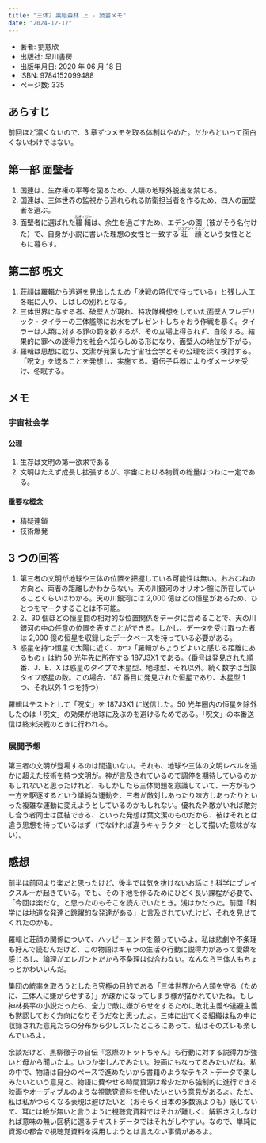 ```yaml
---
title: "三体2 黒暗森林 上 - 読書メモ"
date: "2024-12-17"
---
```

- 著者: 劉慈欣
- 出版社: 早川書房
- 出版年月日: 2020 年 06 月 18 日
- ISBN: 9784152099488
- ページ数: 335

## あらすじ

前回ほど濃くないので、3 章ずつメモを取る体制はやめた。だからといって面白くないわけではない。

## 第一部 面壁者

1. 国連は、生存権の平等を図るため、人類の地球外脱出を禁じる。
2. 国連は、三体世界の監視から逃れられる防衛担当者を作るため、四人の面壁者を選ぶ。
3. 面壁者に選ばれた<ruby>羅輯<rp>(</rp><rt>ルオ・ジー</rt><rp>)</rp></ruby>は、余生を過ごすため、エデンの園（彼がそう名付けた）で、自身が小説に書いた理想の女性と一致する<ruby>荘顔<rp>(</rp><rt>ジュアン・イエン</rt><rp>)</rp></ruby>という女性とともに暮らす。

## 第二部 呪文

1. 荘顔は羅輯から逃避を見出したため「決戦の時代で待っている」と残し人工冬眠に入り、しばしの別れとなる。
2. 三体世界に与する者、破壁人が現れ、特攻隊構想をしていた面壁人フレデリック・タイラーの三体艦隊にお水をプレゼントしちゃおう作戦を暴く。タイラーは人類に対する罪の罰を欲するが、その立場上得られず、自殺する。結果的に罪への説得力を社会へ知らしめる形になり、面壁人の地位が下がる。
3. 羅輯は思想に耽り、文潔が発案した宇宙社会学とその公理を深く検討する。「呪文」を送ることを発想し、実施する。遺伝子兵器によりダメージを受け、冬眠する。

## メモ

### 宇宙社会学

#### 公理

1. 生存は文明の第一欲求である
2. 文明はたえず成長し拡張するが、宇宙における物質の総量はつねに一定である。

#### 重要な概念

- 猜疑連鎖
- 技術爆発

## 3 つの回答

1. 第三者の文明が地球や三体の位置を把握している可能性は無い。おおむねの方向と、両者の距離しかわからない。天の川銀河のオリオン腕に所在していることくらいはわかる。天の川銀河には 2,000 億ほどの恒星があるため、ひとつをマークすることは不可能。
2. 2、30 個ほどの恒星間の相対的な位置関係をデータに含めることで、天の川銀河の中の任意の位置を表すことができる。しかし、データを受け取った者は 2,000 億の恒星を収録したデータベースを持っている必要がある。
3. 惑星を持つ恒星で太陽に近く、かつ「羅輯がちょうどよいと感じる距離にあるもの」は約 50 光年先に所在する 187J3X1 である。（番号は発見された順番、J、E、X は惑星のタイプで木星型、地球型、それ以外。続く数字は当該タイプ惑星の数。この場合、187 番目に発見された恒星であり、木星型 1 つ、それ以外 1 つを持つ）

羅輯はテストとして「呪文」を 187J3X1 に送信した。50 光年圏内の恒星を除外したのは「呪文」の効果が地球に及ぶのを避けるためである。「呪文」の本番送信は終末決戦のときに行われる。

### 展開予想

第三者の文明が登場するのは間違いない。それも、地球や三体の文明レベルを遥かに超えた技術を持つ文明が。神が言及されているので調停を期待しているのかもしれないと思ったけれど、もしかしたら三体問題を意識していて、一方がもう一方を駆逐するという単純な運動を、三者が敵対しあったり味方しあったりといった複雑な運動に変えようとしているのかもしれない。優れた外敵がいれば敵対し合う者同士は団結できる、といった発想は葉文潔のものだから、彼はそれとは違う思想を持っているはず（でなければ違うキャラクターとして描いた意味がない）。

## 感想

前半は前回より楽だと思ったけど、後半では気を抜けないお話に！科学にブレイクスルーが起きている。でも、その下地を作るためにひどく長い課程が必要で、「今回は楽だな」と思ったのもそこを読んでいたとき。浅はかだった。前回「科学には地道な発達と跳躍的な発達がある」と言及されていたけど、それを見せてくれたのかも。

羅輯と荘顔の関係について、ハッピーエンドを願っているよ。私は悲劇や不条理も好んで読むんだけど、この物語はキャラの生活や行動に説得力があって愛嬌を感じるし、論理がエレガントだから不条理は似合わない。なんなら三体人もちょっとかわいいんだ。

集団の統率を取ろうとしたら究極の目的である「三体世界から人類を守る（ために、三体人に嫌がらせする）」が疎かになってしまう様が描かれていたね。もし神林長平の小説だったら、全力で敵に嫌がらせをするために敗北主義や逃避主義も黙認しておく方向になりそうだなと思ったよ。三体に出てくる組織は私の中に収録された意見たちの分布から少しズレたところにあって、私はそのズレも楽しんでいるよ。

余談だけど、黒柳徹子の自伝『窓際のトットちゃん』も行動に対する説得力が強いと母から聞いたよ。いつか楽しんでみたい。映画にもなってるみたいだね。私の中で、物語は自分のペースで進めたいから書籍のようなテキストデータで楽しみたいという意見と、物語に費やせる時間資源は希少だから強制的に進行できる映画やオーディブルのような視聴覚資料を使いたいという意見があるよ。ただ、私は私がつらくなる表現は避けたいと（おそらく日本の多数派よりも）感じていて、耳には瞼が無いと言うように視聴覚資料ではそれが難しく、解釈さえしなければ意味の無い図柄に還るテキストデータではそれがしやすい。なので、単純に資源の都合で視聴覚資料を採用しようとは言えない事情があるよ。
